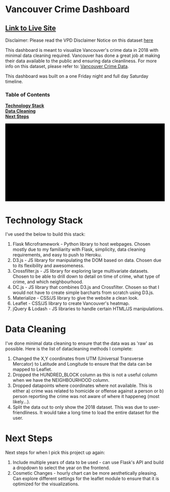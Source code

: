 # Vancouver Crime Dashboard

## [Link to Live Site](https://intense-bastion-98788.herokuapp.com/)

Disclaimer: Please read the VPD Disclaimer Notice on this dataset [here](https://data.vancouver.ca/datacatalogue/crime-data.htm)

This dashboard is meant to visualize Vancouver's crime data in 2018 with minimal data cleaning required. Vancouver has done a great job at making their data available to the public and ensuring data cleanliness. For more info on this dataset, please refer to: [Vancouver Crime Data](https://data.vancouver.ca/datacatalogue/crime-data.htm).

This dashboard was built on a one Friday night and full day Saturday timeline.

### Table of Contents

**[Technology Stack](#technology-stack)**<br>
**[Data Cleaning](#data-cleaning)**<br>
**[Next Steps](#next-steps)**<br>

![](demo.gif)

# Technology Stack

I've used the below to build this stack:

1. Flask Microframework - Python library to host webpages. Chosen mostly due to my familiarity with Flask, simplicity, data cleaning requirements, and easy to push to Heroku.
2. D3.js - JS library for manipulating the DOM based on data. Chosen due to its flexibility and awesomeness.
3. Crossfilter.js - JS library for exploring large multivariate datasets. Chosen to be able to drill down to detail on time of crime, what type of crime, and which neighbourhood.
4. DC.js - JS library that combines D3.js and Crossfilter. Chosen so that I would not have to create simple barcharts from scratch using D3.js.
5. Materialize - CSS/JS library to give the website a clean look.
6. Leaflet - CSS/JS library to create Vancouver's heatmap.
7. jQuery & Lodash - JS libraries to handle certain HTML/JS manipulations.

# Data Cleaning

I've done minimal data cleaning to ensure that the data was as 'raw' as possible. Here is the list of datacleaning methods I complete:

1. Changed the X,Y coordinates from UTM (Universal Transverse Mercator) to Latitude and Longitude to ensure that the data can be mapped to Leaflet.
2. Dropped the HUNDRED_BLOCK column as this is not a useful column when we have the NEIGHBOURHOOD column.
3. Dropped datapoints where coordinates where not available. This is either a) crime was related to homicide or offense against a person or b) person reporting the crime was not aware of where it happeneg (most likely...).
4. Split the data out to only show the 2018 dataset. This was due to user-friendliness. It would take a long time to load the entire dataset for the user.

# Next Steps

Next steps for when I pick this project up again:

1. Include multiple years of data to be used - can use Flask's API and build a dropdown to select the year on the frontend.
2. Cosmetic Changes - hourly chart can be more aesthetically pleasing. Can explore different settings for the leaflet module to ensure that it is optimized for the visualizations.
